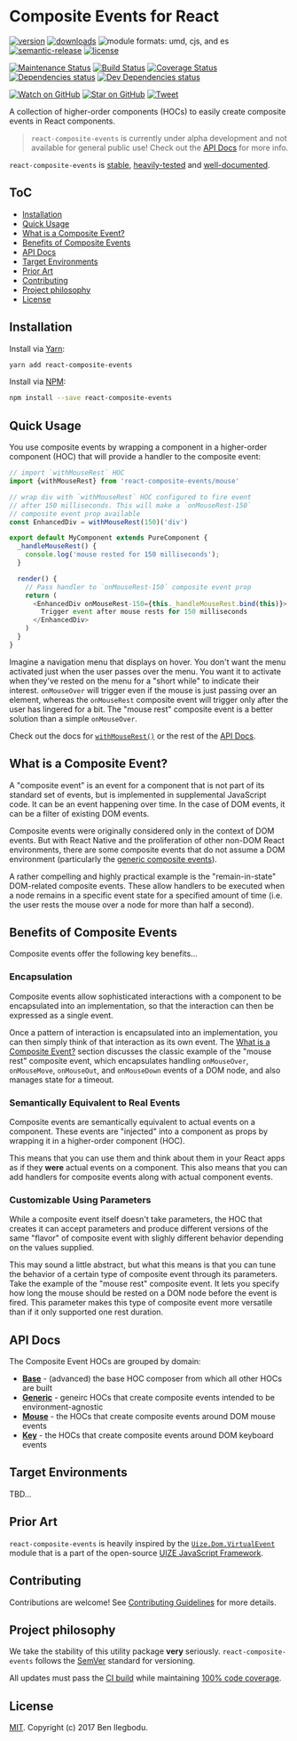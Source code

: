 # Composite Events for React

[![version](https://img.shields.io/npm/v/react-composite-events.svg)](http://npm.im/react-composite-events)
[![downloads](https://img.shields.io/npm/dt/react-composite-events.svg)](http://npm-stat.com/charts.html?package=react-composite-events&from=2017-07-18)
![module formats: umd, cjs, and es](https://img.shields.io/badge/module%20formats-umd%2C%20cjs%2C%20es-green.svg)
[![semantic-release](https://img.shields.io/badge/%20%20%F0%9F%93%A6%F0%9F%9A%80-semantic--release-e10079.svg)](https://github.com/semantic-release/semantic-release)
[![license](https://img.shields.io/github/license/benmvp/react-composite-events.svg)](LICENSE)

[![Maintenance Status](https://img.shields.io/badge/status-maintained-brightgreen.svg)](https://github.com/benmvp/react-composite-events/pulse)
[![Build Status](https://travis-ci.org/benmvp/react-composite-events.svg?branch=master)](https://travis-ci.org/benmvp/react-composite-events)
[![Coverage Status](https://coveralls.io/repos/github/benmvp/react-composite-events/badge.svg?branch=master)](https://coveralls.io/github/benmvp/react-composite-events?branch=master)
[![Dependencies status](https://img.shields.io/david/benmvp/react-composite-events.svg)](https://david-dm.org/benmvp/react-composite-events#info=dependencies)
[![Dev Dependencies status](https://img.shields.io/david/dev/benmvp/react-composite-events.svg)](https://david-dm.org/benmvp/react-composite-events#info=devDependencies)

[![Watch on GitHub](https://img.shields.io/github/watchers/benmvp/react-composite-events.svg?style=social)](https://github.com/benmvp/react-composite-events/watchers)
[![Star on GitHub](https://img.shields.io/github/stars/benmvp/react-composite-events.svg?style=social)](https://github.com/benmvp/react-composite-events/stargazers)
[![Tweet](https://img.shields.io/twitter/url/https/github.com/benmvp/react-composite-events.svg?style=social)](https://twitter.com/intent/tweet?text=Check%20out%20react-composite-events%20by%20%40benmvp!%0A%0Ahttps%3A%2F%2Fgithub.com%2Fbenmvp%2Freact-composite-events)

A collection of higher-order components (HOCs) to easily create composite events in React components.

> `react-composite-events` is currently under alpha development and not available for general public use! Check out the [API Docs](#api-docs) for more info.

`react-composite-events` is [stable](https://travis-ci.org/benmvp/react-composite-events), [heavily-tested](https://coveralls.io/github/benmvp/react-composite-events?branch=master) and [well-documented](#api-docs).

## ToC

- [Installation](#installation)
- [Quick Usage](#quick-usage)
- [What is a Composite Event?](#what-is-a-composite-event)
- [Benefits of Composite Events](#benefits-of-composite-events)
- [API Docs](#api-docs)
- [Target Environments](#target-environments)
- [Prior Art](#prior-art)
- [Contributing](CONTRIBUTING.md)
- [Project philosophy](#project-philosophy)
- [License](LICENSE)

## Installation

Install via [Yarn](https://yarnpkg.com/lang/en/docs/managing-dependencies/):

```sh
yarn add react-composite-events
```

Install via [NPM](https://docs.npmjs.com/getting-started/installing-npm-packages-locally):

```sh
npm install --save react-composite-events
```

## Quick Usage

You use composite events by wrapping a component in a higher-order component (HOC) that will provide a handler to the composite event:

```js
// import `withMouseRest` HOC
import {withMouseRest} from 'react-composite-events/mouse'

// wrap div with `withMouseRest` HOC configured to fire event
// after 150 milliseconds. This will make a `onMouseRest-150`
// composite event prop available
const EnhancedDiv = withMouseRest(150)('div')

export default MyComponent extends PureComponent {
  _handleMouseRest() {
    console.log('mouse rested for 150 milliseconds');
  }

  render() {
    // Pass handler to `onMouseRest-150` composite event prop
    return (
      <EnhancedDiv onMouseRest-150={this._handleMouseRest.bind(this)}>
        Trigger event after mouse rests for 150 milliseconds
      </EnhancedDiv>
    )
  }
}
```

Imagine a navigation menu that displays on hover. You don't want the menu activated just when the user passes over the menu. You want it to activate when they've rested on the menu for a "short while" to indicate their interest. `onMouseOver` will trigger even if the mouse is just passing over an element, whereas the `onMouseRest` composite event will trigger only after the user has lingered for a bit. The "mouse rest" composite event is a better solution than a simple `onMouseOver`.

Check out the docs for [`withMouseRest()`](src/mouse/#withmouserest) or the rest of the [API Docs](#api-docs).

## What is a Composite Event?

A "composite event" is an event for a component that is not part of its standard set of events, but is implemented in supplemental JavaScript code. It can be an event happening over time. In the case of DOM events, it can be a filter of existing DOM events.

Composite events were originally considered only in the context of DOM events. But with React Native and the proliferation of other non-DOM React environments, there are some composite events that do not assume a DOM environment (particularly the [generic composite events](generic/)).

A rather compelling and highly practical example is the "remain-in-state" DOM-related composite events. These allow handlers to be executed when a node remains in a specific event state for a specified amount of time (i.e. the user rests the mouse over a node for more than half a second).

## Benefits of Composite Events

Composite events offer the following key benefits...

### Encapsulation

Composite events allow sophisticated interactions with a component to be encapsulated into an implementation, so that the interaction can then be expressed as a single event.

Once a pattern of interaction is encapsulated into an implementation, you can then simply think of that interaction as its own event. The [What is a Composite Event?](#what-is-a-composite-event) section discusses the classic example of the "mouse rest" composite event, which encapsulates handling `onMouseOver`, `onMouseMove`, `onMouseOut`, and `onMouseDown` events of a DOM node, and also manages state for a timeout.

### Semantically Equivalent to Real Events

Composite events are semantically equivalent to actual events on a component. These events are "injected" into a component as props by wrapping it in a higher-order component (HOC).

This means that you can use them and think about them in your React apps as if they **were** actual events on a component. This also means that you can add handlers for composite events along with actual component events.

### Customizable Using Parameters

While a composite event itself doesn't take parameters, the HOC that creates it can accept parameters and produce different versions of the same "flavor" of composite event with slighly different behavior depending on the values supplied.

This may sound a little abstract, but what this means is that you can tune the behavior of a certain type of composite event through its parameters. Take the example of the "mouse rest" composite event. It lets you specify how long the mouse should be rested on a DOM node before the event is fired. This parameter makes this type of composite event more versatile than if it only supported one rest duration.

## API Docs

The Composite Event HOCs are grouped by domain:

- [**Base**](src/) - (advanced) the base HOC composer from which all other HOCs are built
- [**Generic**](src/generic/) - geneirc HOCs that create composite events intended to be environment-agnostic
- [**Mouse**](src/mouse/) - the HOCs that create composite events around DOM mouse events
- [**Key**](src/key/) - the HOCs that create composite events around DOM keyboard events

## Target Environments

TBD...

## Prior Art

`react-composite-events` is heavily inspired by the [`Uize.Dom.VirtualEvent`](https://github.com/UIZE/UIZE-JavaScript-Framework/blob/master/site-source/js/Uize/Dom/VirtualEvent.js) module that is a part of the open-source [UIZE JavaScript Framework](https://github.com/UIZE/UIZE-JavaScript-Framework). 

## Contributing

Contributions are welcome! See [Contributing Guidelines](CONTRIBUTING.md) for more details.

## Project philosophy

We take the stability of this utility package **very** seriously. `react-composite-events` follows the [SemVer](http://semver.org/) standard for versioning.

All updates must pass the [CI build](https://travis-ci.org/benmvp/react-composite-events) while maintaining [100% code coverage](https://coveralls.io/github/benmvp/react-composite-events).

## License

[MIT](LICENSE). Copyright (c) 2017 Ben Ilegbodu.
